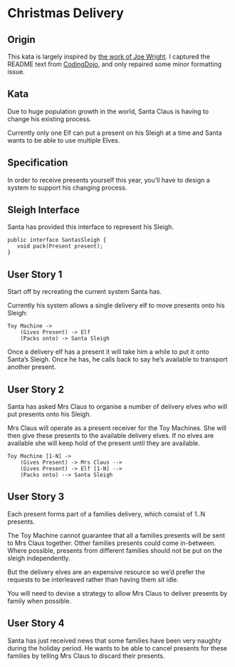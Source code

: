 # Christmas Delivery
## Origin
This kata is largely inspired by [the work of Joe Wright][link1].
I captured the README text from [CodingDojo][link2],
and only repaired some minor formatting issue.

[link1]: https://code.joejag.com/coding-dojo/christmas-delivery/
[link2]: http://codingdojo.org/kata/BankOCR/

## Kata
Due to huge population growth in the world, Santa Claus 
is having to change his existing process.

Currently only one Elf can put a present on his Sleigh at a
time and Santa wants to be able to use multiple
Elves.

## Specification
In order to receive presents yourself this year,
you’ll have to design a system to support his changing process.

## Sleigh Interface
Santa has provided this interface to represent his Sleigh.

    public interface SantasSleigh {
       void pack(Present present);
    }

## User Story 1
Start off by recreating the current system Santa has.

Currently his system allows a single delivery elf to move presents onto his Sleigh:

    Toy Machine ->
        (Gives Present) -> Elf
        (Packs onto) -> Santa Sleigh

Once a delivery elf has a present it will take him a while to put
it onto Santa’s Sleigh. Once he has, he calls back to say he’s
available to transport another present.

## User Story 2
Santa has asked Mrs Claus to organise a number of delivery
elves who will put presents onto his Sleigh.

Mrs Claus will operate as a present receiver for the
Toy Machines. She will then give these presents to the
available delivery elves. If no elves are available she
will keep hold of the present until they are available.

    Toy Machine [1-N] -> 
        (Gives Present) -> Mrs Claus --> 
        (Gives Present) -> Elf [1-N] --> 
        (Packs onto) --> Santa Sleigh

## User Story 3
Each present forms part of a families delivery, which consist of 1..N presents.

The Toy Machine cannot guarantee that all a families presents will be sent to Mrs Claus together. Other families presents could come in-between. Where possible, presents from different families should not be put on the sleigh independently.

But the delivery elves are an expensive resource so we’d prefer the requests to be interleaved rather than having them sit idle.

You will need to devise a strategy to allow Mrs Claus to deliver presents by family when possible.

## User Story 4
Santa has just received news that some families have been very naughty during the holiday period.
He wants to be able to cancel presents for these families by 
telling Mrs Claus to discard their presents.


